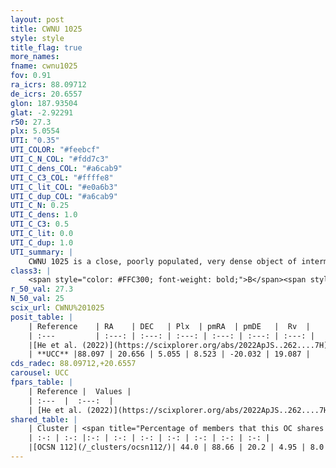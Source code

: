 ```yaml
---
layout: post
title: CWNU 1025
style: style
title_flag: true
more_names: 
fname: cwnu1025
fov: 0.91
ra_icrs: 88.09712
de_icrs: 20.6557
glon: 187.93504
glat: -2.92291
r50: 27.3
plx: 5.0554
UTI: "0.35"
UTI_COLOR: "#feebcf"
UTI_C_N_COL: "#fdd7c3"
UTI_C_dens_COL: "#a6cab9"
UTI_C_C3_COL: "#ffffe8"
UTI_C_lit_COL: "#e0a6b3"
UTI_C_dup_COL: "#a6cab9"
UTI_C_N: 0.25
UTI_C_dens: 1.0
UTI_C_C3: 0.5
UTI_C_lit: 0.0
UTI_C_dup: 1.0
UTI_summary: |
    CWNU 1025 is a close, poorly populated, very dense object of intermediate C3 quality. It was recently reported in the literature. This object shares a moderate percentage of members with a later reported entry.
class3: |
    <span style="color: #FFC300; font-weight: bold;">B</span><span style="color: #FFC300; font-weight: bold;">B</span>
r_50_val: 27.3
N_50_val: 25
scix_url: CWNU%201025
posit_table: |
    | Reference    | RA    | DEC   | Plx  | pmRA  | pmDE   |  Rv  |
    | :---         | :---: | :---: | :---: | :---: | :---: | :---: |
    |[He et al. (2022)](https://scixplorer.org/abs/2022ApJS..262....7H) | 88.168 | 20.59 | 5.083 | 8.535 | -20.0 | -- |
    | **UCC** |88.097 | 20.656 | 5.055 | 8.523 | -20.032 | 19.087 | 
cds_radec: 88.09712,+20.6557
carousel: UCC
fpars_table: |
    | Reference |  Values |
    | :---  |  :---:  |
    | [He et al. (2022)](https://scixplorer.org/abs/2022ApJS..262....7H) | `A0=0.05, logAge=7.5` |
shared_table: |
    | Cluster | <span title="Percentage of members that this OC shares with the ones listed">%</span>   | RA   | DEC   | Plx   | pmRA  | pmDE  | Rv | UTI |
    | :-: | :-: |:-: | :-: | :-: | :-: | :-: | :-: | :-: |
    |[OCSN 112](/_clusters/ocsn112/)| 44.0 | 88.66 | 20.2 | 4.95 | 8.0 | -19.46 | 19.89 |0.09 |
---
```


